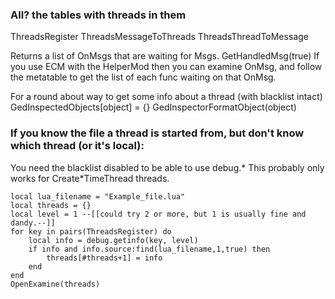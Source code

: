 ### All? the tables with threads in them
ThreadsRegister
ThreadsMessageToThreads
ThreadsThreadToMessage

Returns a list of OnMsgs that are waiting for Msgs.
GetHandledMsg(true)
If you use ECM with the HelperMod then you can examine OnMsg, and follow the metatable to get the list of each func waiting on that OnMsg.

For a round about way to get some info about a thread (with blacklist intact)
GedInspectedObjects[object] = {}
GedInspectorFormatObject(object)

### If you know the file a thread is started from, but don't know which thread (or it's local):
You need the blacklist disabled to be able to use debug.*
This probably only works for Create*TimeThread threads.
```
local lua_filename = "Example_file.lua"
local threads = {}
local level = 1 --[[could try 2 or more, but 1 is usually fine and dandy.--]]
for key in pairs(ThreadsRegister) do
	local info = debug.getinfo(key, level)
	if info and info.source:find(lua_filename,1,true) then
		threads[#threads+1] = info
	end
end
OpenExamine(threads)
```